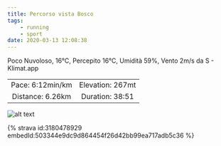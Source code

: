 ```yaml
---
title: Percorso vista Bosco
tags:
	- running
	- sport
date: 2020-03-13 12:08:38
---
```


Poco Nuvoloso, 16°C, Percepito 16°C, Umidità 59%, Vento 2m/s da S - Klimat.app

| | |
| :-: | :-: |
| Pace: 6:12min/km | Elevation: 267mt |
| Distance: 6.26km | Duration: 38:51 |



![alt text](/images/2020/20200313-activity-map.png "map")


{% strava id:3180478929 embedId:503344e9dc9d864454f26d42bb99ea717adb5c36 %}